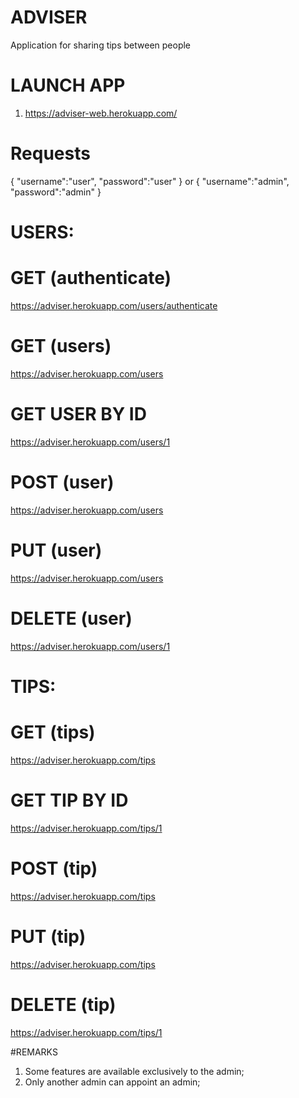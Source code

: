 # ADVISER
Application for sharing tips between people

# LAUNCH APP
1. https://adviser-web.herokuapp.com/

# Requests
{
	"username":"user",
	"password":"user"
}
or
{
	"username":"admin",
	"password":"admin"
}

# USERS:

# GET (authenticate)
https://adviser.herokuapp.com/users/authenticate
# GET (users)
https://adviser.herokuapp.com/users
# GET USER BY ID
https://adviser.herokuapp.com/users/1
# POST (user)
https://adviser.herokuapp.com/users
# PUT (user)
https://adviser.herokuapp.com/users
# DELETE (user)
https://adviser.herokuapp.com/users/1

# TIPS:

# GET (tips)
https://adviser.herokuapp.com/tips
# GET TIP BY ID
https://adviser.herokuapp.com/tips/1
# POST (tip)
https://adviser.herokuapp.com/tips
# PUT (tip)
https://adviser.herokuapp.com/tips
# DELETE (tip)
https://adviser.herokuapp.com/tips/1

#REMARKS
1. Some features are available exclusively to the admin;
2. Only another admin can appoint an admin;

